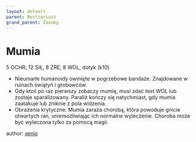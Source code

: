 ```yaml
---
layout: default
parent: Bestiariusz
grand_parent: Zasoby
---
```



# Mumia

5 OCHR, 12 SIŁ, 8 ZRE, 8 WOL, dotyk (k10)

- Nieumarłe humanoidy owinięte w pogrzebowe bandaże. Znajdowane w ruinach świątyń i grobowców.
- Gdy ktoś po raz pierwszy zobaczy mumię, musi zdać test WOL lub zostaje sparaliżowany. Paraliż kończy się natychmiast, gdy mumia zaatakuje lub zniknie z pola widzenia.
- Obrażenia krytyczne: Mumia zaraża chorobą, która powoduje gnicie otwartych ran, uniemożliwiając ich normalne wyleczenie. Choroba może być wyleczona tylko za pomocą magii.

author: [xenio](https://xenioinabottle.blogspot.com)
